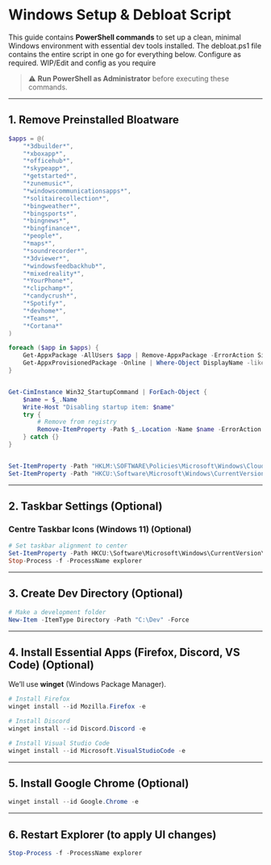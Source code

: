 # Windows Setup & Debloat Script

This guide contains **PowerShell commands** to set up a clean, minimal Windows environment with essential dev tools installed. The debloat.ps1 file contains the entire script in one go for everything below. Configure as required. WIP/Edit and config as you require

> ⚠️ **Run PowerShell as Administrator** before executing these commands.

---

## 1. Remove Preinstalled Bloatware

```powershell
$apps = @(
    "*3dbuilder*",
    "*xboxapp*",
    "*officehub*",
    "*skypeapp*",
    "*getstarted*",
    "*zunemusic*",
    "*windowscommunicationsapps*",
    "*solitairecollection*",
    "*bingweather*",
    "*bingsports*",
    "*bingnews*",
    "*bingfinance*",
    "*people*",
    "*maps*",
    "*soundrecorder*",
    "*3dviewer*",
    "*windowsfeedbackhub*",
    "*mixedreality*",
    "*YourPhone*",
    "*clipchamp*",
    "*candycrush*",
    "*Spotify*",
    "*devhome*",
    "*Teams*",
    "*Cortana*"
)

foreach ($app in $apps) {
    Get-AppxPackage -AllUsers $app | Remove-AppxPackage -ErrorAction SilentlyContinue
    Get-AppxProvisionedPackage -Online | Where-Object DisplayName -like $app | Remove-AppxProvisionedPackage -Online -ErrorAction SilentlyContinue
}


Get-CimInstance Win32_StartupCommand | ForEach-Object {
    $name = $_.Name
    Write-Host "Disabling startup item: $name"
    try {
        # Remove from registry
        Remove-ItemProperty -Path $_.Location -Name $name -ErrorAction SilentlyContinue
    } catch {}
}


Set-ItemProperty -Path "HKLM:\SOFTWARE\Policies\Microsoft\Windows\CloudContent" -Name "DisableConsumerFeatures" -Value 1 -Type DWord -Force
Set-ItemProperty -Path "HKCU:\Software\Microsoft\Windows\CurrentVersion\ContentDeliveryManager" -Name "SubscribedContent-338388Enabled" -Value 0 -Type DWord -Force

````

---

## 2. Taskbar Settings (Optional)

### Centre Taskbar Icons (Windows 11) (Optional)

```powershell
# Set taskbar alignment to center
Set-ItemProperty -Path HKCU:\Software\Microsoft\Windows\CurrentVersion\Explorer\Advanced -Name TaskbarAl -Value 1
Stop-Process -f -ProcessName explorer
```

---

## 3. Create Dev Directory (Optional)

```powershell
# Make a development folder
New-Item -ItemType Directory -Path "C:\Dev" -Force
```

---

## 4. Install Essential Apps (Firefox, Discord, VS Code) (Optional)

We’ll use **winget** (Windows Package Manager).

```powershell
# Install Firefox
winget install --id Mozilla.Firefox -e

# Install Discord
winget install --id Discord.Discord -e

# Install Visual Studio Code
winget install --id Microsoft.VisualStudioCode -e
```

---

## 5. Install Google Chrome (Optional) 

```powershell
winget install --id Google.Chrome -e
```

---

## 6. Restart Explorer (to apply UI changes)

```powershell
Stop-Process -f -ProcessName explorer
```






